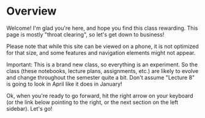 # Overview

Welcome! I'm glad you're here, and hope you find this class rewarding. This page is mostly "throat clearing", so let's get down to business!

Please note that while this site can be viewed on a phone, it is not optimized for that size, and some features and navigation elements might not appear. 

Important: This is a brand new class, so everything is an experiment. So the class (these notebooks, lecture plans, assignments, etc.) are likely to evolve and change throughout the semester quite a bit. Don't assume "Lecture 8" is going to look in April like it does in January!

Ok, when you're ready to go forward, hit the right arrow on your keyboard (or the link below pointing to the right, or the next section on the left sidebar). Let's go!

```python

```
